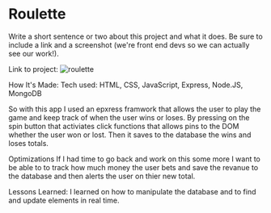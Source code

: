 # Roulette
Write a short sentence or two about this project and what it does. Be sure to include a link and a screenshot (we're front end devs so we can actually see our work!).

Link to project: ![roulette](https://user-images.githubusercontent.com/36242561/38178230-3fc7552a-35dc-11e8-8a20-34e0c2c27e01.png)

How It's Made:
Tech used: HTML, CSS, JavaScript, Express, Node.JS, MongoDB

So with this app I used an epxress framwork that allows the user to play the game and keep track of when the user wins or loses. By pressing on the spin button that activiates click functions that allows pins to the DOM whether the user won or lost. Then it saves to the database the wins and loses totals.

Optimizations
If I had time to go back and work on this some more I want to be able to to track how much money the user bets and save the revanue to the database and then alerts the user on thier new total.

Lessons Learned:
I learned on how to manipulate the database and to find and update elements in real time.
